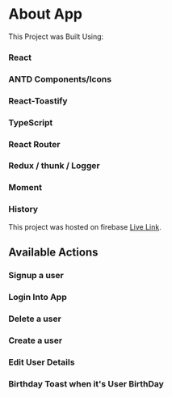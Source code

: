 # About App
This Project was Built Using:
### React
### ANTD Components/Icons
### React-Toastify
### TypeScript
### React Router
### Redux / thunk / Logger
### Moment
### History


This project was hosted on firebase [Live Link](https://userapp-testing-demo.web.app/).

## Available Actions
### Signup a user
### Login Into App
### Delete a user
### Create a user
### Edit User Details
### Birthday Toast when it's User BirthDay

